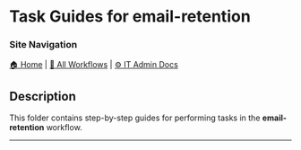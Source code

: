 <!-- Description: This folder contains step-by-step guides for performing tasks in the **email-retention** workflow. -->
# Task Guides for email-retention

### Site Navigation
[🏠 Home](../../../README.md) | [📂 All Workflows](../../users.md) | [⚙ IT Admin Docs](../../../it-admins/README.md)

## Description
This folder contains step-by-step guides for performing tasks in the **email-retention** workflow.

---